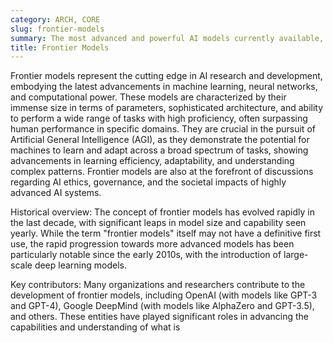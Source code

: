 ```yaml
---
category: ARCH, CORE
slug: frontier-models
summary: The most advanced and powerful AI models currently available, pushing the boundaries of AI capabilities towards achieving general intelligence.
title: Frontier Models
---
```


Frontier models represent the cutting edge in AI research and development, embodying the latest advancements in machine learning, neural networks, and computational power. These models are characterized by their immense size in terms of parameters, sophisticated architecture, and ability to perform a wide range of tasks with high proficiency, often surpassing human performance in specific domains. They are crucial in the pursuit of Artificial General Intelligence (AGI), as they demonstrate the potential for machines to learn and adapt across a broad spectrum of tasks, showing advancements in learning efficiency, adaptability, and understanding complex patterns. Frontier models are also at the forefront of discussions regarding AI ethics, governance, and the societal impacts of highly advanced AI systems.

Historical overview: The concept of frontier models has evolved rapidly in the last decade, with significant leaps in model size and capability seen yearly. While the term "frontier models" itself may not have a definitive first use, the rapid progression towards more advanced models has been particularly notable since the early 2010s, with the introduction of large-scale deep learning models.

Key contributors: Many organizations and researchers contribute to the development of frontier models, including OpenAI (with models like GPT-3 and GPT-4), Google DeepMind (with models like AlphaZero and GPT-3.5), and others. These entities have played significant roles in advancing the capabilities and understanding of what is